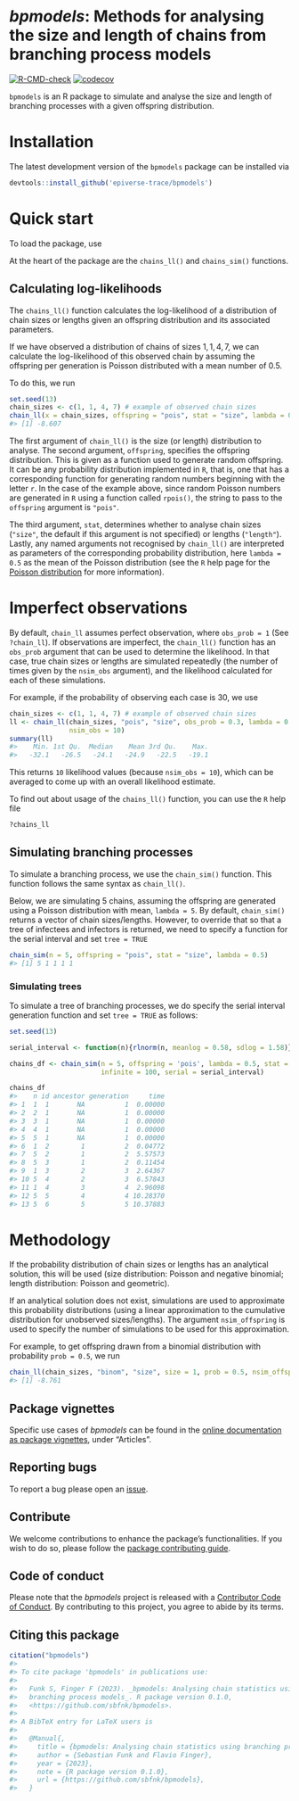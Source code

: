
# *bpmodels*: Methods for analysing the size and length of chains from branching process models

<!-- badges: start -->

[![R-CMD-check](https://github.com/epiverse-trace/bpmodels/actions/workflows/R-CMD-check.yaml/badge.svg)](https://github.com/epiverse-trace/bpmodels/actions/workflows/R-CMD-check.yaml)
[![codecov](https://codecov.io/github/epiverse-trace/bpmodels/branch/main/graphs/badge.svg)](https://codecov.io/github/epiverse-trace/bpmodels)
<!-- badges: end -->

`bpmodels` is an R package to simulate and analyse the size and length
of branching processes with a given offspring distribution.

# Installation

The latest development version of the `bpmodels` package can be
installed via

``` r
devtools::install_github('epiverse-trace/bpmodels')
```

# Quick start

To load the package, use

At the heart of the package are the `chains_ll()` and `chains_sim()`
functions.

## Calculating log-likelihoods

The `chains_ll()` function calculates the log-likelihood of a
distribution of chain sizes or lengths given an offspring distribution
and its associated parameters.

If we have observed a distribution of chains of sizes $1, 1, 4, 7$, we
can calculate the log-likelihood of this observed chain by assuming the
offspring per generation is Poisson distributed with a mean number of
$0.5$.

To do this, we run

``` r
set.seed(13)
chain_sizes <- c(1, 1, 4, 7) # example of observed chain sizes
chain_ll(x = chain_sizes, offspring = "pois", stat = "size", lambda = 0.5)
#> [1] -8.607
```

The first argument of `chain_ll()` is the size (or length) distribution
to analyse. The second argument, `offspring`, specifies the offspring
distribution. This is given as a function used to generate random
offspring. It can be any probability distribution implemented in `R`,
that is, one that has a corresponding function for generating random
numbers beginning with the letter `r`. In the case of the example above,
since random Poisson numbers are generated in `R` using a function
called `rpois()`, the string to pass to the `offspring` argument is
`"pois"`.

The third argument, `stat`, determines whether to analyse chain sizes
(`"size"`, the default if this argument is not specified) or lengths
(`"length"`). Lastly, any named arguments not recognised by `chain_ll()`
are interpreted as parameters of the corresponding probability
distribution, here `lambda = 0.5` as the mean of the Poisson
distribution (see the `R` help page for the [Poisson
distribution](https://stat.ethz.ch/R-manual/R-devel/library/stats/html/Poisson.html)
for more information).

# Imperfect observations

By default, `chain_ll` assumes perfect observation, where `obs_prob = 1`
(See `?chain_ll`). If observations are imperfect, the `chain_ll()`
function has an `obs_prob` argument that can be used to determine the
likelihood. In that case, true chain sizes or lengths are simulated
repeatedly (the number of times given by the `nsim_obs` argument), and
the likelihood calculated for each of these simulations.

For example, if the probability of observing each case is $30%$, we use

``` r
chain_sizes <- c(1, 1, 4, 7) # example of observed chain sizes
ll <- chain_ll(chain_sizes, "pois", "size", obs_prob = 0.3, lambda = 0.5, 
               nsim_obs = 10)
summary(ll)
#>    Min. 1st Qu.  Median    Mean 3rd Qu.    Max. 
#>   -32.1   -26.5   -24.1   -24.9   -22.5   -19.1
```

This returns `10` likelihood values (because `nsim_obs = 10`), which can
be averaged to come up with an overall likelihood estimate.

To find out about usage of the `chains_ll()` function, you can use the
`R` help file

``` r
?chains_ll
```

## Simulating branching processes

To simulate a branching process, we use the `chain_sim()` function. This
function follows the same syntax as `chain_ll()`.

Below, we are simulating $5$ chains, assuming the offspring are
generated using a Poisson distribution with mean, `lambda = 5`. By
default, `chain_sim()` returns a vector of chain sizes/lengths. However,
to override that so that a tree of infectees and infectors is returned,
we need to specify a function for the serial interval and set
`tree = TRUE`

``` r
chain_sim(n = 5, offspring = "pois", stat = "size", lambda = 0.5)
#> [1] 5 1 1 1 1
```

### Simulating trees

To simulate a tree of branching processes, we do specify the serial
interval generation function and set `tree = TRUE` as follows:

``` r
set.seed(13)

serial_interval <- function(n){rlnorm(n, meanlog = 0.58, sdlog = 1.58)}

chains_df <- chain_sim(n = 5, offspring = 'pois', lambda = 0.5, stat = 'length', 
                       infinite = 100, serial = serial_interval)

chains_df
#>    n id ancestor generation     time
#> 1  1  1       NA          1  0.00000
#> 2  2  1       NA          1  0.00000
#> 3  3  1       NA          1  0.00000
#> 4  4  1       NA          1  0.00000
#> 5  5  1       NA          1  0.00000
#> 6  1  2        1          2  0.04772
#> 7  5  2        1          2  5.57573
#> 8  5  3        1          2  0.11454
#> 9  1  3        2          3  2.64367
#> 10 5  4        2          3  6.57843
#> 11 1  4        3          4  2.96098
#> 12 5  5        4          4 10.28370
#> 13 5  6        5          5 10.37883
```

# Methodology

If the probability distribution of chain sizes or lengths has an
analytical solution, this will be used (size distribution: Poisson and
negative binomial; length distribution: Poisson and geometric).

If an analytical solution does not exist, simulations are used to
approximate this probability distributions (using a linear approximation
to the cumulative distribution for unobserved sizes/lengths). The
argument `nsim_offspring` is used to specify the number of simulations
to be used for this approximation.

For example, to get offspring drawn from a binomial distribution with
probability `prob = 0.5`, we run

``` r
chain_ll(chain_sizes, "binom", "size", size = 1, prob = 0.5, nsim_offspring = 100)
#> [1] -8.761
```

## Package vignettes

Specific use cases of *bpmodels* can be found in the [online
documentation as package
vignettes](https://epiverse-trace.github.io/bpmodels/), under
“Articles”.

## Reporting bugs

To report a bug please open an
[issue](https://github.com/epiverse-trace/bpmodels/issues/new/choose).

## Contribute

We welcome contributions to enhance the package’s functionalities. If
you wish to do so, please follow the [package contributing
guide](https://github.com/epiverse-trace/.github/blob/main/CONTRIBUTING.md).

## Code of conduct

Please note that the *bpmodels* project is released with a [Contributor
Code of
Conduct](https://github.com/epiverse-trace/.github/blob/main/CODE_OF_CONDUCT.md).
By contributing to this project, you agree to abide by its terms.

## Citing this package

``` r
citation("bpmodels")
#> 
#> To cite package 'bpmodels' in publications use:
#> 
#>   Funk S, Finger F (2023). _bpmodels: Analysing chain statistics using
#>   branching process models_. R package version 0.1.0,
#>   <https://github.com/sbfnk/bpmodels>.
#> 
#> A BibTeX entry for LaTeX users is
#> 
#>   @Manual{,
#>     title = {bpmodels: Analysing chain statistics using branching process models},
#>     author = {Sebastian Funk and Flavio Finger},
#>     year = {2023},
#>     note = {R package version 0.1.0},
#>     url = {https://github.com/sbfnk/bpmodels},
#>   }
```
